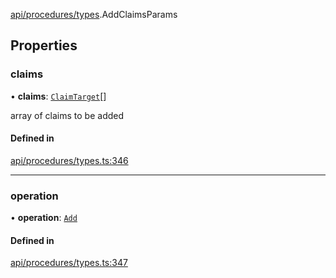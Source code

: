 [api/procedures/types](../../../../Modules/API/Procedures/Types.md).AddClaimsParams

## Properties

### claims

• **claims**: [`ClaimTarget`](../../../Types/ClaimTarget.md)[]

array of claims to be added

#### Defined in

[api/procedures/types.ts:346](https://github.com/PolymeshAssociation/polymesh-sdk/blob/15be87e8/src/api/procedures/types.ts#L346)

___

### operation

• **operation**: [`Add`](../../../../Enums/API/Procedures/Types/ClaimOperation.md#add)

#### Defined in

[api/procedures/types.ts:347](https://github.com/PolymeshAssociation/polymesh-sdk/blob/15be87e8/src/api/procedures/types.ts#L347)
